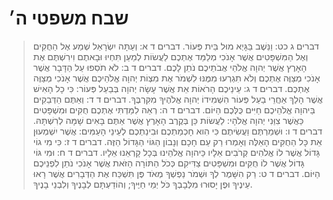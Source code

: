 # שבח משפטי ה׳

> דברים ג כט: וַנֵּשֶׁב בַּגָּיְא מוּל בֵּית פְּעוֹר.
> דברים ד א: וְעַתָּה יִשְׂרָאֵל שְׁמַע אֶל הַחֻקִּים וְאֶל הַמִּשְׁפָּטִים אֲשֶׁר אָנֹכִי מְלַמֵּד אֶתְכֶם לַעֲשׂוֹת לְמַעַן תִּחְיוּ וּבָאתֶם וִירִשְׁתֶּם אֶת הָאָרֶץ אֲשֶׁר יְהוָה אֱלֹהֵי אֲבֹתֵיכֶם נֹתֵן לָכֶם.
> דברים ד ב: לֹא תֹסִפוּ עַל הַדָּבָר אֲשֶׁר אָנֹכִי מְצַוֶּה אֶתְכֶם וְלֹא תִגְרְעוּ מִמֶּנּוּ לִשְׁמֹר אֶת מִצְוֹת יְהוָה אֱלֹהֵיכֶם אֲשֶׁר אָנֹכִי מְצַוֶּה אֶתְכֶם.
> דברים ד ג: עֵינֵיכֶם הָרֹאוֹת אֵת אֲשֶׁר עָשָׂה יְהוָה בְּבַעַל פְּעוֹר:  כִּי כָל הָאִישׁ אֲשֶׁר הָלַךְ אַחֲרֵי בַעַל פְּעוֹר הִשְׁמִידוֹ יְהוָה אֱלֹהֶיךָ מִקִּרְבֶּךָ.
> דברים ד ד: וְאַתֶּם הַדְּבֵקִים בַּיהוָה אֱלֹהֵיכֶם חַיִּים כֻּלְּכֶם הַיּוֹם.
> דברים ד ה: רְאֵה לִמַּדְתִּי אֶתְכֶם חֻקִּים וּמִשְׁפָּטִים כַּאֲשֶׁר צִוַּנִי יְהוָה אֱלֹהָי:  לַעֲשׂוֹת כֵּן בְּקֶרֶב הָאָרֶץ אֲשֶׁר אַתֶּם בָּאִים שָׁמָּה לְרִשְׁתָּהּ.
> דברים ד ו: וּשְׁמַרְתֶּם וַעֲשִׂיתֶם כִּי הִוא חָכְמַתְכֶם וּבִינַתְכֶם לְעֵינֵי הָעַמִּים:  אֲשֶׁר יִשְׁמְעוּן אֵת כָּל הַחֻקִּים הָאֵלֶּה וְאָמְרוּ רַק עַם חָכָם וְנָבוֹן הַגּוֹי הַגָּדוֹל הַזֶּה.
> דברים ד ז: כִּי מִי גוֹי גָּדוֹל אֲשֶׁר לוֹ אֱלֹהִים קְרֹבִים אֵלָיו כַּיהוָה אֱלֹהֵינוּ בְּכָל קָרְאֵנוּ אֵלָיו.
> דברים ד ח: וּמִי גּוֹי גָּדוֹל אֲשֶׁר לוֹ חֻקִּים וּמִשְׁפָּטִים צַדִּיקִם כְּכֹל הַתּוֹרָה הַזֹּאת אֲשֶׁר אָנֹכִי נֹתֵן לִפְנֵיכֶם הַיּוֹם.
> דברים ד ט: רַק הִשָּׁמֶר לְךָ וּשְׁמֹר נַפְשְׁךָ מְאֹד פֶּן תִּשְׁכַּח אֶת הַדְּבָרִים אֲשֶׁר רָאוּ עֵינֶיךָ וּפֶן יָסוּרוּ מִלְּבָבְךָ כֹּל יְמֵי חַיֶּיךָ; וְהוֹדַעְתָּם לְבָנֶיךָ וְלִבְנֵי בָנֶיךָ.
 

